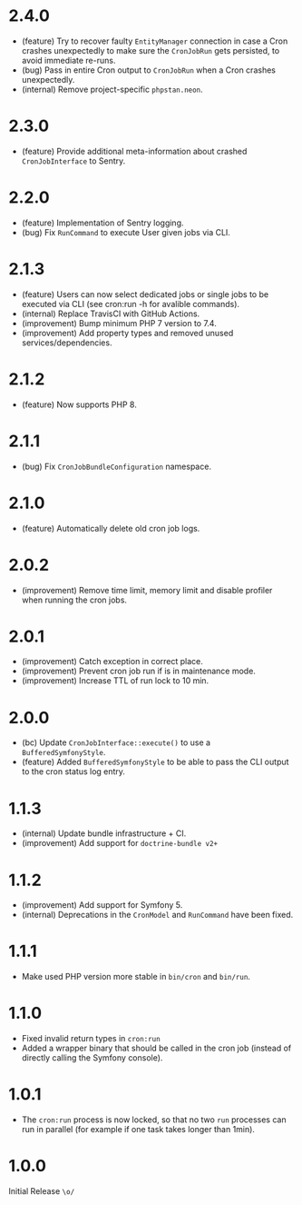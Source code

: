 2.4.0
=====

*   (feature) Try to recover faulty `EntityManager` connection in case a Cron crashes unexpectedly to make sure the `CronJobRun` gets persisted, to avoid immediate re-runs.
*   (bug) Pass in entire Cron output to `CronJobRun` when a Cron crashes unexpectedly.
*   (internal) Remove project-specific `phpstan.neon`.


2.3.0
=====

*   (feature) Provide additional meta-information about crashed `CronJobInterface` to Sentry.


2.2.0
====

*   (feature) Implementation of Sentry logging.
*   (bug) Fix `RunCommand` to execute User given jobs via CLI.


2.1.3
====

*   (feature) Users can now select dedicated jobs or single jobs to be executed via CLI (see cron:run -h for avalible commands).
*   (internal) Replace TravisCI with GitHub Actions.
*   (improvement) Bump minimum PHP 7 version to 7.4.
*   (improvement) Add property types and removed unused services/dependencies.


2.1.2
====

*   (feature) Now supports PHP 8.


2.1.1
====

*   (bug) Fix `CronJobBundleConfiguration` namespace.


2.1.0
====

*   (feature) Automatically delete old cron job logs.


2.0.2
=====

*   (improvement) Remove time limit, memory limit and disable profiler when running the cron jobs.


2.0.1
=====

*   (improvement) Catch exception in correct place.
*   (improvement) Prevent cron job run if is in maintenance mode.
*   (improvement) Increase TTL of run lock to 10 min.


2.0.0
=====

*   (bc) Update `CronJobInterface::execute()` to use a `BufferedSymfonyStyle`.
*   (feature) Added `BufferedSymfonyStyle` to be able to pass the CLI output to the cron status log entry.


1.1.3
=====

*   (internal) Update bundle infrastructure + CI.
*   (improvement) Add support for `doctrine-bundle v2+`


1.1.2
=====

*   (improvement) Add support for Symfony 5.
*   (internal) Deprecations in the `CronModel` and `RunCommand` have been fixed.


1.1.1
=====

*   Make used PHP version more stable in `bin/cron` and `bin/run`.


1.1.0
=====

*   Fixed invalid return types in `cron:run`
*   Added a wrapper binary that should be called in the cron job (instead of directly calling the Symfony console).


1.0.1
=====

*   The `cron:run` process is now locked, so that no two `run` processes can run in parallel (for example if one task takes longer than 1min).


1.0.0
=====

Initial Release `\o/`
